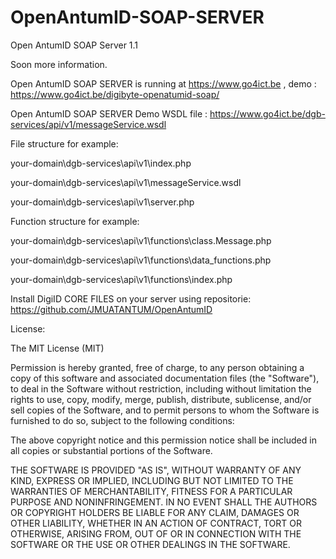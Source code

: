 # OpenAntumID-SOAP-SERVER
Open AntumID SOAP Server 1.1

Soon more information.

Open AntumID SOAP SERVER is running at https://www.go4ict.be , demo : https://www.go4ict.be/digibyte-openatumid-soap/

Open AntumID SOAP SERVER Demo WSDL file : https://www.go4ict.be/dgb-services/api/v1/messageService.wsdl

File structure for example:

your-domain\dgb-services\api\v1\index.php

your-domain\dgb-services\api\v1\messageService.wsdl

your-domain\dgb-services\api\v1\server.php

Function structure for example:

your-domain\dgb-services\api\v1\functions\class.Message.php

your-domain\dgb-services\api\v1\functions\data_functions.php

your-domain\dgb-services\api\v1\functions\index.php

Install DigiID CORE FILES on your server using repositorie: https://github.com/JMUATANTUM/OpenAntumID

License:

The MIT License (MIT)

Permission is hereby granted, free of charge, to any person obtaining a copy of this software and associated documentation files (the "Software"), to deal in the Software without restriction, including without limitation the rights to use, copy, modify, merge, publish, distribute, sublicense, and/or sell copies of the Software, and to permit persons to whom the Software is furnished to do so, subject to the following conditions:

The above copyright notice and this permission notice shall be included in all copies or substantial portions of the Software.

THE SOFTWARE IS PROVIDED "AS IS", WITHOUT WARRANTY OF ANY KIND, EXPRESS OR IMPLIED, INCLUDING BUT NOT LIMITED TO THE WARRANTIES OF MERCHANTABILITY, FITNESS FOR A PARTICULAR PURPOSE AND NONINFRINGEMENT. IN NO EVENT SHALL THE AUTHORS OR COPYRIGHT HOLDERS BE LIABLE FOR ANY CLAIM, DAMAGES OR OTHER LIABILITY, WHETHER IN AN ACTION OF CONTRACT, TORT OR OTHERWISE, ARISING FROM, OUT OF OR IN CONNECTION WITH THE SOFTWARE OR THE USE OR OTHER DEALINGS IN THE SOFTWARE.
